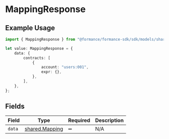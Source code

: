 # MappingResponse

## Example Usage

```typescript
import { MappingResponse } from "@formance/formance-sdk/sdk/models/shared";

let value: MappingResponse = {
    data: {
        contracts: [
            {
                account: "users:001",
                expr: {},
            },
        ],
    },
};
```

## Fields

| Field                                                   | Type                                                    | Required                                                | Description                                             |
| ------------------------------------------------------- | ------------------------------------------------------- | ------------------------------------------------------- | ------------------------------------------------------- |
| `data`                                                  | [shared.Mapping](../../../sdk/models/shared/mapping.md) | :heavy_minus_sign:                                      | N/A                                                     |